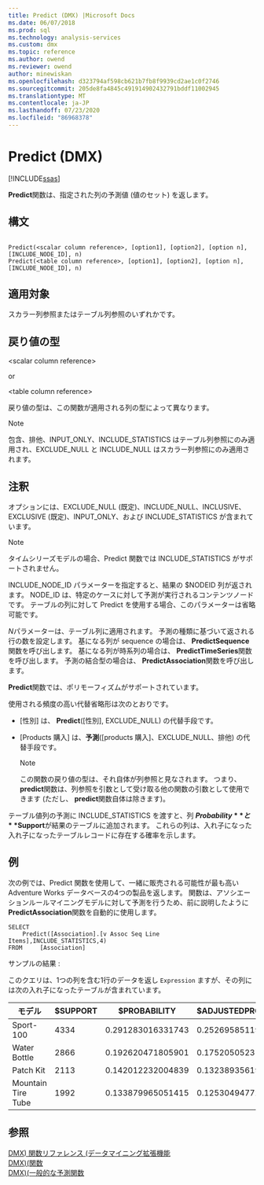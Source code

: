 ```yaml
---
title: Predict (DMX) |Microsoft Docs
ms.date: 06/07/2018
ms.prod: sql
ms.technology: analysis-services
ms.custom: dmx
ms.topic: reference
ms.author: owend
ms.reviewer: owend
author: minewiskan
ms.openlocfilehash: d323794af598cb621b7fb8f9939cd2ae1c0f2746
ms.sourcegitcommit: 205de8fa4845c491914902432791bddf11002945
ms.translationtype: MT
ms.contentlocale: ja-JP
ms.lasthandoff: 07/23/2020
ms.locfileid: "86968378"
---
```

# <a name="predict-dmx"></a>Predict (DMX)
[!INCLUDE[ssas](../includes/applies-to-version/ssas.md)]

  **Predict**関数は、指定された列の予測値 (値のセット) を返します。  
  
## <a name="syntax"></a>構文  
  
```  
  
Predict(<scalar column reference>, [option1], [option2], [option n], [INCLUDE_NODE_ID], n)  
Predict(<table column reference>, [option1], [option2], [option n], [INCLUDE_NODE_ID], n)  
```  
  
## <a name="applies-to"></a>適用対象  
 スカラー列参照またはテーブル列参照のいずれかです。  
  
## <a name="return-type"></a>戻り値の型  
 \<scalar column reference>  
  
 or  
  
 \<table column reference>  
  
 戻り値の型は、この関数が適用される列の型によって異なります。  
  
> [!NOTE]  
>  包含、排他、INPUT_ONLY、INCLUDE_STATISTICS はテーブル列参照にのみ適用され、EXCLUDE_NULL と INCLUDE_NULL はスカラー列参照にのみ適用されます。  
  
## <a name="remarks"></a>注釈  
 オプションには、EXCLUDE_NULL (既定)、INCLUDE_NULL、INCLUSIVE、EXCLUSIVE (既定)、INPUT_ONLY、および INCLUDE_STATISTICS が含まれています。  
  
> [!NOTE]  
>  タイムシリーズモデルの場合、Predict 関数では INCLUDE_STATISTICS がサポートされません。  
  
 INCLUDE_NODE_ID パラメーターを指定すると、結果の $NODEID 列が返されます。 NODE_ID は、特定のケースに対して予測が実行されるコンテンツノードです。 テーブルの列に対して Predict を使用する場合、このパラメーターは省略可能です。  
  
 *N*パラメーターは、テーブル列に適用されます。 予測の種類に基づいて返される行の数を設定します。 基になる列が sequence の場合は、 **PredictSequence**関数を呼び出します。 基になる列が時系列の場合は、 **PredictTimeSeries**関数を呼び出します。 予測の結合型の場合は、 **PredictAssociation**関数を呼び出します。  
  
 **Predict**関数では、ポリモーフィズムがサポートされています。  
  
 使用される頻度の高い代替省略形は次のとおりです。  
  
-   [性別] は、 **Predict**([性別], EXCLUDE_NULL) の代替手段です。  
  
-   [Products 購入] は、**予測**([products 購入]、EXCLUDE_NULL、排他) の代替手段です。  
  
    > [!NOTE]  
    >  この関数の戻り値の型は、それ自体が列参照と見なされます。 つまり、 **predict**関数は、列参照を引数として受け取る他の関数の引数として使用できます (ただし、 **predict**関数自体は除きます)。  
  
 テーブル値列の予測に INCLUDE_STATISTICS を渡すと、列 **$Probability**と **$Support**が結果のテーブルに追加されます。 これらの列は、入れ子になった入れ子になったテーブルレコードに存在する確率を示します。  
  
## <a name="examples"></a>例  
 次の例では、Predict 関数を使用して、一緒に販売される可能性が最も高い Adventure Works データベースの4つの製品を返します。 関数は、アソシエーションルールマイニングモデルに対して予測を行うため、前に説明したように**PredictAssociation**関数を自動的に使用します。  
  
```  
SELECT  
    Predict([Association].[v Assoc Seq Line Items],INCLUDE_STATISTICS,4)  
FROM     [Association]  
```  
  
 サンプルの結果 :  
  
 このクエリは、1つの列を含む1行のデータを返し `Expression` ますが、その列には次の入れ子になったテーブルが含まれています。  
  
|モデル|$SUPPORT|$PROBABILITY|$ADJUSTEDPROBABILITY|  
|-----------|--------------|------------------|--------------------------|  
|Sport-100|4334|0.291283016331743|0.252695851192499|  
|Water Bottle|2866|0.192620471805901|0.175205052318795|  
|Patch Kit|2113|0.142012232004839|0.132389356196586|  
|Mountain Tire Tube|1992|0.133879965051415|0.125304947722259|  
  
## <a name="see-also"></a>参照  
 [DMX&#41; 関数リファレンス &#40;データマイニング拡張機能](../dmx/data-mining-extensions-dmx-function-reference.md)   
 [DMX&#41;&#40;関数](../dmx/functions-dmx.md)   
 [DMX&#41;&#40;一般的な予測関数](../dmx/general-prediction-functions-dmx.md)  
  
  
